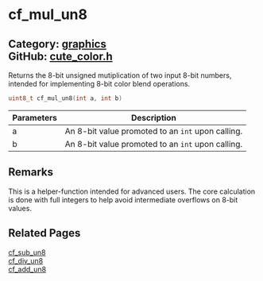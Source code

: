 # cf_mul_un8

Category: [graphics](https://github.com/RandyGaul/cute_framework/blob/master/docs/api_reference?id=graphics)  
GitHub: [cute_color.h](https://github.com/RandyGaul/cute_framework/blob/master/include/cute_color.h)  
---

Returns the 8-bit unsigned mutiplication of two input 8-bit numbers, intended for implementing 8-bit color blend operations.

```cpp
uint8_t cf_mul_un8(int a, int b)
```

Parameters | Description
--- | ---
a | An 8-bit value promoted to an `int` upon calling.
b | An 8-bit value promoted to an `int` upon calling.

## Remarks

This is a helper-function intended for advanced users.
The core calculation is done with full integers to help avoid intermediate overflows on 8-bit values.

## Related Pages

[cf_sub_un8](https://github.com/RandyGaul/cute_framework/blob/master/docs/graphics/cf_sub_un8.md)  
[cf_div_un8](https://github.com/RandyGaul/cute_framework/blob/master/docs/graphics/cf_div_un8.md)  
[cf_add_un8](https://github.com/RandyGaul/cute_framework/blob/master/docs/graphics/cf_add_un8.md)  
